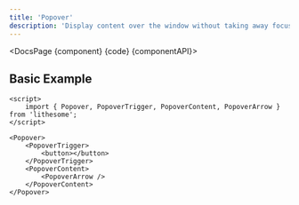 ```yaml
---
title: 'Popover'
description: 'Display content over the window without taking away focus from the current context.'
---
```


<script>
	import {DocsPage} from '$site/index.ts';

	import componentAPI from './api';
	import {default as component} from './component.svelte';
	import {default as code} from './component.svelte?raw';
</script>

<DocsPage {component} {code} {componentAPI}>

## Basic Example

```svelte
<script>
	import { Popover, PopoverTrigger, PopoverContent, PopoverArrow } from 'lithesome';
</script>

<Popover>
	<PopoverTrigger>
		<button></button>
	</PopoverTrigger>
	<PopoverContent>
		<PopoverArrow />
	</PopoverContent>
</Popover>
```

</DocsPage>
